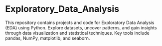 # Exploratory_Data_Analysis
This repository contains projects and code for Exploratory Data Analysis (EDA) using Python. Explore datasets, uncover patterns, and gain insights through data visualization and statistical techniques. Key tools include pandas, NumPy, matplotlib, and seaborn.
